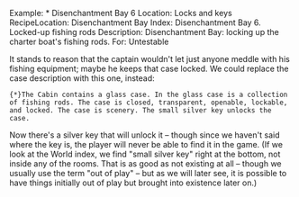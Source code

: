 Example: * Disenchantment Bay 6
Location: Locks and keys
RecipeLocation: Disenchantment Bay
Index: Disenchantment Bay 6. Locked-up fishing rods
Description: Disenchantment Bay: locking up the charter boat's fishing rods.
For: Untestable

  
It stands to reason that the captain wouldn't let just anyone meddle with his fishing equipment; maybe he keeps that case locked. We could replace the case description with this one, instead:

  

``` inform7
{*}The Cabin contains a glass case. In the glass case is a collection of fishing rods. The case is closed, transparent, openable, lockable, and locked. The case is scenery. The small silver key unlocks the case.
```

  
Now there's a silver key that will unlock it – though since we haven't said where the key is, the player will never be able to find it in the game. (If we look at the World index, we find "small silver key" right at the bottom, not inside any of the rooms. That is as good as not existing at all – though we usually use the term "out of play" – but as we will later see, it is possible to have things initially out of play but brought into existence later on.)

